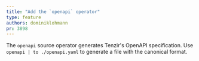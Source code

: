 ```yaml
---
title: "Add the `openapi` operator"
type: feature
authors: dominiklohmann
pr: 3898
---
```


The `openapi` source operator generates Tenzir's OpenAPI specification. Use
`openapi | to ./openapi.yaml` to generate a file with the canonical format.
